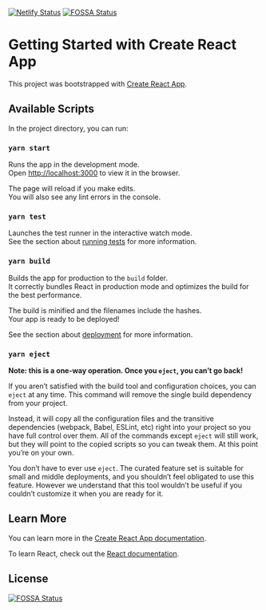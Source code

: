 [![Netlify Status](https://api.netlify.com/api/v1/badges/d902a6d7-916e-4bda-b167-9664b7babc40/deploy-status)](https://app.netlify.com/sites/crypto-payment-07082022/deploys)
[![FOSSA Status](https://app.fossa.com/api/projects/git%2Bgithub.com%2Fductridev%2Fcrypto-payment.svg?type=shield)](https://app.fossa.com/projects/git%2Bgithub.com%2Fductridev%2Fcrypto-payment?ref=badge_shield)

# Getting Started with Create React App

This project was bootstrapped with [Create React App](https://github.com/facebook/create-react-app).

## Available Scripts

In the project directory, you can run:

### `yarn start`

Runs the app in the development mode.\
Open [http://localhost:3000](http://localhost:3000) to view it in the browser.

The page will reload if you make edits.\
You will also see any lint errors in the console.

### `yarn test`

Launches the test runner in the interactive watch mode.\
See the section about [running tests](https://facebook.github.io/create-react-app/docs/running-tests) for more information.

### `yarn build`

Builds the app for production to the `build` folder.\
It correctly bundles React in production mode and optimizes the build for the best performance.

The build is minified and the filenames include the hashes.\
Your app is ready to be deployed!

See the section about [deployment](https://facebook.github.io/create-react-app/docs/deployment) for more information.

### `yarn eject`

**Note: this is a one-way operation. Once you `eject`, you can’t go back!**

If you aren’t satisfied with the build tool and configuration choices, you can `eject` at any time. This command will remove the single build dependency from your project.

Instead, it will copy all the configuration files and the transitive dependencies (webpack, Babel, ESLint, etc) right into your project so you have full control over them. All of the commands except `eject` will still work, but they will point to the copied scripts so you can tweak them. At this point you’re on your own.

You don’t have to ever use `eject`. The curated feature set is suitable for small and middle deployments, and you shouldn’t feel obligated to use this feature. However we understand that this tool wouldn’t be useful if you couldn’t customize it when you are ready for it.

## Learn More

You can learn more in the [Create React App documentation](https://facebook.github.io/create-react-app/docs/getting-started).

To learn React, check out the [React documentation](https://reactjs.org/).


## License
[![FOSSA Status](https://app.fossa.com/api/projects/git%2Bgithub.com%2Fductridev%2Fcrypto-payment.svg?type=large)](https://app.fossa.com/projects/git%2Bgithub.com%2Fductridev%2Fcrypto-payment?ref=badge_large)